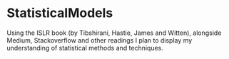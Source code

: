 # StatisticalModels
Using the ISLR book (by Tibshirani, Hastie, James and Witten), alongside Medium, Stackoverflow and other readings I plan to display my understanding of statistical methods and techniques.
